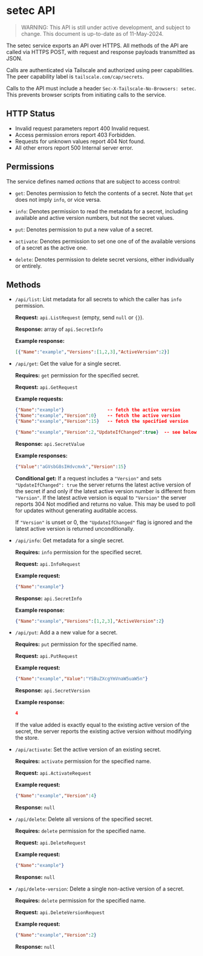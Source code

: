 # setec API

> WARNING: This API is still under active development, and subject to change.
> This document is up-to-date as of 11-May-2024.

The setec service exports an API over HTTPS. All methods of the API are called
via HTTPS POST, with request and response payloads transmitted as JSON.

Calls are authenticated via Tailscale and authorized using peer capabilities.
The peer capability label is `tailscale.com/cap/secrets`.

Calls to the API must include a header `Sec-X-Tailscale-No-Browsers: setec`.
This prevents browser scripts from initiating calls to the service.


## HTTP Status

- Invalid request parameters report 400 Invalid request.
- Access permission errors report 403 Forbidden.
- Requests for unknown values report 404 Not found.
- All other errors report 500 Internal server error.


## Permissions

The service defines named _actions_ that are subject to access control:

- `get`: Denotes permission to fetch the contents of a secret.  Note that `get`
  does not imply `info`, or vice versa.

- `info`: Denotes permission to read the metadata for a secret, including
  available and active version numbers, but not the secret values.

- `put`: Denotes permission to put a new value of a secret.

- `activate`: Denotes permission to set one one of of the available versions of
  a secret as the active one.

- `delete`: Denotes permission to delete secret versions, either individually
  or entirely.


## Methods

- `/api/list`: List metadata for all secrets to which the caller has `info`
  permission.

  **Request:** `api.ListRequest` (empty, send `null` or `{}`).

  **Response:** array of `api.SecretInfo`

  **Example response:**
  ```json
  [{"Name":"example","Versions":[1,2,3],"ActiveVersion":2}]
  ```

- `/api/get`: Get the value for a single secret.

  **Requires:** `get` permission for the specified secret.

  **Request:** `api.GetRequest`

  **Example requests:**
  ```json
  {"Name":"example"}                -- fetch the active version
  {"Name":"example","Version":0}    -- fetch the active version
  {"Name":"example","Version":15}   -- fetch the specified version

  {"Name":"example","Version":2,"UpdateIfChanged":true}  -- see below
  ```

  **Response:** `api.SecretValue`

  **Example responses:**
  ```json
  {"Value":"aGVsbG8sIHdvcmxk","Version":15}
  ```

  **Conditional get:** If a request includes a `"Version"` and sets
  `"UpdateIfChanged": true` the server returns the latest active version of the
  secret if and only if the latest active version number is different from
  `"Version"`. If the latest active version is equal to `"Version"` the server
  reports 304 Not modified and returns no value. This may be used to poll for
  updates without generating auditable access.

  If `"Version"` is unset or 0, the `"UpdateIfChanged"` flag is ignored and the
  latest active version is returned unconditionally.


- `/api/info`: Get metadata for a single secret.

  **Requires:** `info` permission for the specified secret.

  **Request:** `api.InfoRequest`

  **Example request:**
  ```json
  {"Name":"example"}
  ```

  **Response:** `api.SecretInfo`

  **Example response:**
  ```json
  {"Name":"example","Versions":[1,2,3],"ActiveVersion":2}
  ```

- `/api/put`: Add a a new value for a secret.

  **Requires:** `put` permission for the specified name.

  **Request:** `api.PutRequest`

  **Example request:**
  ```json
  {"Name":"example","Value":"YSBuZXcgYmVnaW5uaW5n"}
  ```

  **Response:** `api.SecretVersion`

  **Example response:**
  ```json
  4
  ```

  If the value added is exactly equal to the existing active version of the
  secret, the server reports the existing active version without modifying the
  store.

- `/api/activate`: Set the active version of an existing secret.

  **Requires:** `activate` permission for the specified name.

  **Request:** `api.ActivateRequest`

  **Example request:**
  ```json
  {"Name":"example","Version":4}
  ```

  **Response:** `null`

- `/api/delete`: Delete all versions of the specified secret.

  **Requires:** `delete` permission for the specified name.

  **Request:** `api.DeleteRequest`

  **Example request:**
  ```json
  {"Name":"example"}
  ```

  **Response:** `null`

- `/api/delete-version`: Delete a single non-active version of a secret.

  **Requires:** `delete` permission for the specified name.

  **Request:** `api.DeleteVersionRequest`

  **Example request:**
  ```json
  {"Name":"example","Version":2}
  ```

  **Response:** `null`
